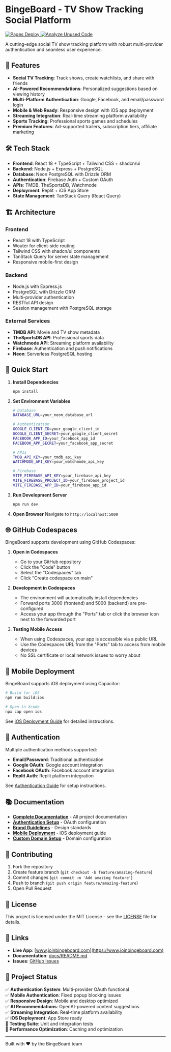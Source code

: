 # BingeBoard - TV Show Tracking Social Platform

<!-- CI / Quality Status Badges -->
<p align="left">
   <a href="https://github.com/Ryest1025/bingeboard/actions/workflows/pages.yml">
      <img alt="Pages Deploy" src="https://github.com/Ryest1025/bingeboard/actions/workflows/pages.yml/badge.svg" />
   </a>
   <a href="https://github.com/Ryest1025/bingeboard/actions/workflows/analyze-unused.yml">
      <img alt="Analyze Unused Code" src="https://github.com/Ryest1025/bingeboard/actions/workflows/analyze-unused.yml/badge.svg" />
   </a>
</p>

A cutting-edge social TV show tracking platform with robust multi-provider authentication and seamless user experience.

## 🚀 Features

- **Social TV Tracking**: Track shows, create watchlists, and share with friends
- **AI-Powered Recommendations**: Personalized suggestions based on viewing history
- **Multi-Platform Authentication**: Google, Facebook, and email/password login
- **Mobile & Web Ready**: Responsive design with iOS app deployment
- **Streaming Integration**: Real-time streaming platform availability
- **Sports Tracking**: Professional sports games and schedules
- **Premium Features**: Ad-supported trailers, subscription tiers, affiliate marketing

## 🛠️ Tech Stack

- **Frontend**: React 18 + TypeScript + Tailwind CSS + shadcn/ui
- **Backend**: Node.js + Express + PostgreSQL
- **Database**: Neon PostgreSQL with Drizzle ORM
- **Authentication**: Firebase Auth + Custom OAuth
- **APIs**: TMDB, TheSportsDB, Watchmode
- **Deployment**: Replit + iOS App Store
- **State Management**: TanStack Query (React Query)

## 🏗️ Architecture

### Frontend
- React 18 with TypeScript
- Wouter for client-side routing
- Tailwind CSS with shadcn/ui components
- TanStack Query for server state management
- Responsive mobile-first design

### Backend
- Node.js with Express.js
- PostgreSQL with Drizzle ORM
- Multi-provider authentication
- RESTful API design
- Session management with PostgreSQL storage

### External Services
- **TMDB API**: Movie and TV show metadata
- **TheSportsDB API**: Professional sports data
- **Watchmode API**: Streaming platform availability
- **Firebase**: Authentication and push notifications
- **Neon**: Serverless PostgreSQL hosting

## 🚀 Quick Start

1. **Install Dependencies**
   ```bash
   npm install
   ```

2. **Set Environment Variables**
   ```bash
   # Database
   DATABASE_URL=your_neon_database_url
   
   # Authentication
   GOOGLE_CLIENT_ID=your_google_client_id
   GOOGLE_CLIENT_SECRET=your_google_client_secret
   FACEBOOK_APP_ID=your_facebook_app_id
   FACEBOOK_APP_SECRET=your_facebook_app_secret
   
   # APIs
   TMDB_API_KEY=your_tmdb_api_key
   WATCHMODE_API_KEY=your_watchmode_api_key
   
   # Firebase
   VITE_FIREBASE_API_KEY=your_firebase_api_key
   VITE_FIREBASE_PROJECT_ID=your_firebase_project_id
   VITE_FIREBASE_APP_ID=your_firebase_app_id
   ```

3. **Run Development Server**
   ```bash
   npm run dev
   ```

4. **Open Browser**
   Navigate to `http://localhost:5000`

## 🌐 GitHub Codespaces

BingeBoard supports development using GitHub Codespaces:

1. **Open in Codespaces**
   - Go to your GitHub repository
   - Click the "Code" button
   - Select the "Codespaces" tab
   - Click "Create codespace on main"

2. **Development in Codespaces**
   - The environment will automatically install dependencies
   - Forward ports 3000 (frontend) and 5000 (backend) are pre-configured
   - Access your app through the "Ports" tab or click the browser icon next to the forwarded port

3. **Testing Mobile Access**
   - When using Codespaces, your app is accessible via a public URL
   - Use the Codespaces URL from the "Ports" tab to access from mobile devices
   - No SSL certificate or local network issues to worry about

## 📱 Mobile Deployment

BingeBoard supports iOS deployment using Capacitor:

```bash
# Build for iOS
npm run build:ios

# Open in Xcode
npx cap open ios
```

See [iOS Deployment Guide](docs/deployment/IOS_DEPLOYMENT_GUIDE.md) for detailed instructions.

## 🔐 Authentication

Multiple authentication methods supported:

- **Email/Password**: Traditional authentication
- **Google OAuth**: Google account integration
- **Facebook OAuth**: Facebook account integration
- **Replit Auth**: Replit platform integration

See [Authentication Guide](docs/auth/AUTHENTICATION_FINAL_SOLUTION.md) for setup instructions.

## 📚 Documentation

- **[Complete Documentation](docs/README.md)** - All project documentation
- **[Authentication Setup](docs/auth/AUTHENTICATION_FINAL_SOLUTION.md)** - OAuth configuration
- **[Brand Guidelines](docs/features/BINGEBOARD_BRAND_GUIDE.md)** - Design standards
- **[Mobile Deployment](docs/deployment/MOBILE_DEPLOYMENT.md)** - iOS deployment guide
- **[Custom Domain Setup](docs/deployment/CUSTOM_DOMAIN_SETUP.md)** - Domain configuration

## 🤝 Contributing

1. Fork the repository
2. Create feature branch (`git checkout -b feature/amazing-feature`)
3. Commit changes (`git commit -m 'Add amazing feature'`)
4. Push to branch (`git push origin feature/amazing-feature`)
5. Open Pull Request

## 📄 License

This project is licensed under the MIT License - see the [LICENSE](LICENSE) file for details.

## 🔗 Links

- **Live App**: [www.joinbingeboard.com](https://www.joinbingeboard.com)
- **Documentation**: [docs/README.md](docs/README.md)
- **Issues**: [GitHub Issues](https://github.com/yourusername/bingeboard/issues)

## 🎯 Project Status

✅ **Authentication System**: Multi-provider OAuth functional  
✅ **Mobile Authentication**: Fixed popup blocking issues  
✅ **Responsive Design**: Mobile and desktop optimized  
✅ **AI Recommendations**: OpenAI-powered content suggestions  
✅ **Streaming Integration**: Real-time platform availability  
✅ **iOS Deployment**: App Store ready  
🚧 **Testing Suite**: Unit and integration tests  
🚧 **Performance Optimization**: Caching and optimization  

---

Built with ❤️ by the BingeBoard team